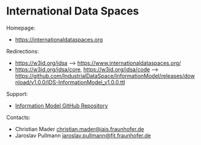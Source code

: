 International Data Spaces
=========================

Homepage:
* https://internationaldataspaces.org

Redirections:
* https://w3id.org/idsa --> https://www.internationaldataspaces.org/ 
* https://w3id.org/idsa/core, https://w3id.org/idsa/code --> https://github.com/IndustrialDataSpace/InformationModel/releases/download/v1.0.0/IDS-InformationModel_v1.0.0.ttl

Support:
* [Information Model GitHub Repository](https://github.com/IndustrialDataSpace/InformationModel)

Contacts: 
* Christian Mader <christian.mader@iais.fraunhofer.de>
* Jaroslav Pullmann <jaroslav.pullmann@fit.fraunhofer.de>
